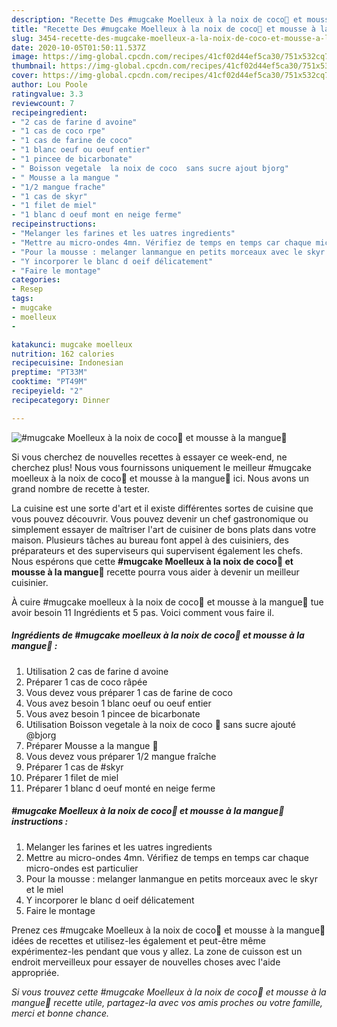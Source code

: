 ```yaml
---
description: "Recette Des #mugcake Moelleux à la noix de coco🥥 et mousse à la mangue🥭"
title: "Recette Des #mugcake Moelleux à la noix de coco🥥 et mousse à la mangue🥭"
slug: 3454-recette-des-mugcake-moelleux-a-la-noix-de-coco-et-mousse-a-la-mangue
date: 2020-10-05T01:50:11.537Z
image: https://img-global.cpcdn.com/recipes/41cf02d44ef5ca30/751x532cq70/mugcake-moelleux-a-la-noix-de-coco🥥-et-mousse-a-la-mangue🥭-photo-principale-de-la-recette.jpg
thumbnail: https://img-global.cpcdn.com/recipes/41cf02d44ef5ca30/751x532cq70/mugcake-moelleux-a-la-noix-de-coco🥥-et-mousse-a-la-mangue🥭-photo-principale-de-la-recette.jpg
cover: https://img-global.cpcdn.com/recipes/41cf02d44ef5ca30/751x532cq70/mugcake-moelleux-a-la-noix-de-coco🥥-et-mousse-a-la-mangue🥭-photo-principale-de-la-recette.jpg
author: Lou Poole
ratingvalue: 3.3
reviewcount: 7
recipeingredient:
- "2 cas de farine d avoine"
- "1 cas de coco rpe"
- "1 cas de farine de coco"
- "1 blanc oeuf ou oeuf entier"
- "1 pincee de bicarbonate"
- " Boisson vegetale  la noix de coco  sans sucre ajout bjorg"
- " Mousse a la mangue "
- "1/2 mangue frache"
- "1 cas de skyr"
- "1 filet de miel"
- "1 blanc d oeuf mont en neige ferme"
recipeinstructions:
- "Melanger les farines et les uatres ingredients"
- "Mettre au micro-ondes 4mn. Vérifiez de temps en temps car chaque micro-ondes est particulier"
- "Pour la mousse : melanger lanmangue en petits morceaux avec le skyr et le miel"
- "Y incorporer le blanc d oeif délicatement"
- "Faire le montage"
categories:
- Resep
tags:
- mugcake
- moelleux
- 

katakunci: mugcake moelleux  
nutrition: 162 calories
recipecuisine: Indonesian
preptime: "PT33M"
cooktime: "PT49M"
recipeyield: "2"
recipecategory: Dinner

---
```



![#mugcake Moelleux à la noix de coco🥥 et mousse à la mangue🥭](https://img-global.cpcdn.com/recipes/41cf02d44ef5ca30/751x532cq70/mugcake-moelleux-a-la-noix-de-coco🥥-et-mousse-a-la-mangue🥭-photo-principale-de-la-recette.jpg)

Si vous cherchez de nouvelles recettes à essayer ce week-end, ne cherchez plus! Nous vous fournissons uniquement le meilleur #mugcake moelleux à la noix de coco🥥 et mousse à la mangue🥭 ici. Nous avons un grand nombre de recette à tester.

La cuisine est une sorte d'art et il existe différentes sortes de cuisine que vous pouvez découvrir. Vous pouvez devenir un chef gastronomique ou simplement essayer de maîtriser l'art de cuisiner de bons plats dans votre maison. Plusieurs tâches au bureau font appel à des cuisiniers, des préparateurs et des superviseurs qui supervisent également les chefs. Nous espérons que cette <strong> #mugcake Moelleux à la noix de coco🥥 et mousse à la mangue🥭 </strong> recette pourra vous aider à devenir un meilleur cuisinier.

<!--inarticleads1-->

À cuire #mugcake moelleux à la noix de coco🥥 et mousse à la mangue🥭 tue avoir besoin 11 Ingrédients et 5 pas. Voici comment vous faire il.

##### Ingrédients de #mugcake moelleux à la noix de coco🥥 et mousse à la mangue🥭 :

1. Utilisation 2 cas de farine d avoine
1. Préparer 1 cas de coco râpée
1. Vous devez vous préparer 1 cas de farine de coco
1. Vous avez besoin 1 blanc oeuf ou oeuf entier
1. Vous avez besoin 1 pincee de bicarbonate
1. Utilisation  Boisson vegetale à la noix de coco 🥥 sans sucre ajouté @bjorg
1. Préparer  Mousse a la mangue 🥭
1. Vous devez vous préparer 1/2 mangue fraîche
1. Préparer 1 cas de #skyr
1. Préparer 1 filet de miel
1. Préparer 1 blanc d oeuf monté en neige ferme




<!--inarticleads2-->

##### #mugcake Moelleux à la noix de coco🥥 et mousse à la mangue🥭 instructions :

1. Melanger les farines et les uatres ingredients
1. Mettre au micro-ondes 4mn. Vérifiez de temps en temps car chaque micro-ondes est particulier
1. Pour la mousse : melanger lanmangue en petits morceaux avec le skyr et le miel
1. Y incorporer le blanc d oeif délicatement
1. Faire le montage




<!--inarticleads1-->

<p>
Prenez ces #mugcake Moelleux à la noix de coco🥥 et mousse à la mangue🥭 idées de recettes et utilisez-les également et peut-être même expérimentez-les pendant que vous y allez. La zone de cuisson est un endroit merveilleux pour essayer de nouvelles choses avec l'aide appropriée.
</p>

<p>
<i>Si vous trouvez cette #mugcake Moelleux à la noix de coco🥥 et mousse à la mangue🥭 recette utile, partagez-la avec vos amis proches ou votre famille, merci et bonne chance.</i>
</p>

